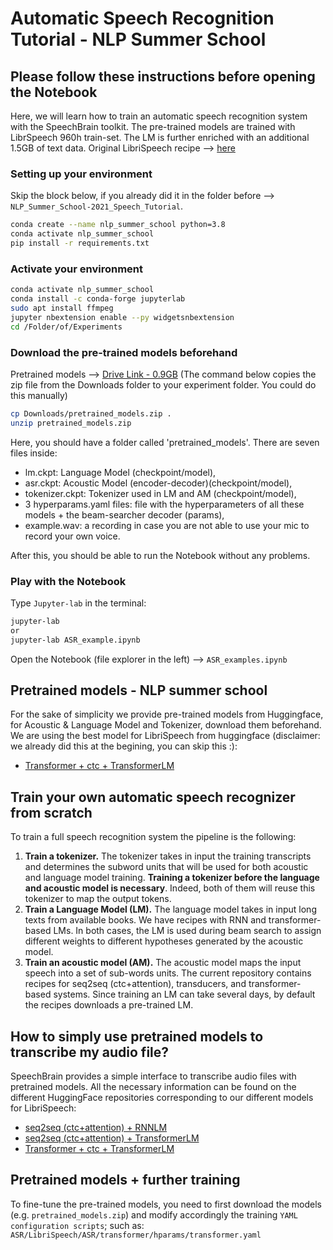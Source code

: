 # Automatic Speech Recognition Tutorial - NLP Summer School

## Please follow these instructions before opening the Notebook

Here, we will learn how to train an automatic speech recognition system with the SpeechBrain toolkit. The pre-trained models are trained with LibrSpeech 960h train-set. The LM is further enriched with an additional 1.5GB of text data. Original LibriSpeech recipe --> [here](https://github.com/speechbrain/speechbrain/tree/develop/recipes/LibriSpeech)

### Setting up your environment

Skip the block below, if you already did it in the folder before --> `NLP_Summer_School-2021_Speech_Tutorial`.
```bash
conda create --name nlp_summer_school python=3.8
conda activate nlp_summer_school
pip install -r requirements.txt
```
### Activate your environment

```bash
conda activate nlp_summer_school
conda install -c conda-forge jupyterlab
sudo apt install ffmpeg
jupyter nbextension enable --py widgetsnbextension
cd /Folder/of/Experiments
```
### Download the pre-trained models beforehand

Pretrained models --> [Drive Link - 0.9GB](https://drive.google.com/drive/folders/1tFp7usKJ0qIJ8ofuil9RgNm5lJ080hgc?usp=sharing)
(The command below copies the zip file from the Downloads folder to your experiment folder. You could do this manually)

```bash
cp Downloads/pretrained_models.zip . 
unzip pretrained_models.zip
```

Here, you should have a folder called 'pretrained_models'. There are seven files inside: 
- lm.ckpt: Language Model (checkpoint/model),
- asr.ckpt: Acoustic Model (encoder-decoder)(checkpoint/model),
- tokenizer.ckpt: Tokenizer used in LM and AM (checkpoint/model),
- 3 hyperparams.yaml files: file with the hyperparameters of all these models + the beam-searcher decoder (params),
- example.wav: a recording in case you are not able to use your mic to record your own voice. 

After this, you should be able to run the Notebook without any problems.

### Play with the Notebook

Type `Jupyter-lab` in the terminal:
```bash
jupyter-lab
or
jupyter-lab ASR_example.ipynb
```
Open the Notebook (file explorer in the left) --> `ASR_examples.ipynb`

## Pretrained models - NLP summer school

For the sake of simplicity we provide pre-trained models from Huggingface, for Acoustic & Language Model and Tokenizer, download them beforehand. We are using the best model for LibriSpeech from huggingface (disclaimer: we already did this at the begining, you can skip this :):
- [Transformer + ctc + TransformerLM](https://huggingface.co/speechbrain/asr-transformer-transformerlm-librispeech)

## Train your own automatic speech recognizer from scratch 

To train a full speech recognition system the pipeline is the following:
1. **Train a tokenizer.** The tokenizer takes in input the training transcripts and determines the subword units that will be used for both acoustic and language model training. **Training a tokenizer before the language and acoustic model is necessary**. Indeed, both of them will reuse this tokenizer to map the output tokens.
2. **Train a Language Model (LM).** The language model takes in input long texts from available books. We have recipes with RNN and transformer-based LMs. In both cases, the LM is used during beam search to assign different weights to different hypotheses generated by the acoustic model.
3. **Train an acoustic model (AM).** The acoustic model maps the input speech into a set of sub-words units. The current repository contains recipes for seq2seq (ctc+attention), transducers, and transformer-based systems. Since training an LM can take several days, by default the recipes downloads a pre-trained LM.

## How to simply use pretrained models to transcribe my audio file?

SpeechBrain provides a simple interface to transcribe audio files with pretrained models. All the necessary information can be found on the different HuggingFace repositories corresponding to our different models for LibriSpeech:
- [seq2seq (ctc+attention) + RNNLM](https://huggingface.co/speechbrain/asr-crdnn-rnnlm-librispeech)
- [seq2seq (ctc+attention) + TransformerLM](https://huggingface.co/speechbrain/asr-crdnn-transformerlm-librispeech)
- [Transformer + ctc + TransformerLM](https://huggingface.co/speechbrain/asr-transformer-transformerlm-librispeech)

## Pretrained models + further training 

To fine-tune the pre-trained models, you need to first download the models (e.g. `pretrained_models.zip`) and modify accordingly the training `YAML configuration scripts`; such as: `ASR/LibriSpeech/ASR/transformer/hparams/transformer.yaml`
